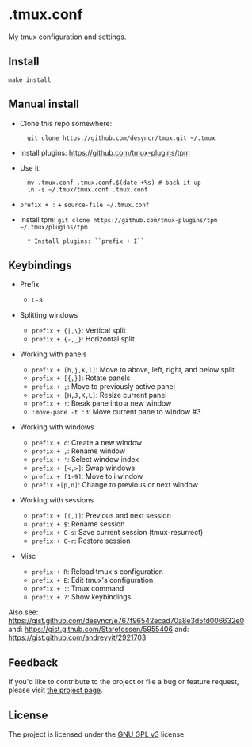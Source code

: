 .tmux.conf
==========

My tmux configuration and settings.

Install
-------

```
make install

```

Manual install
--------------

* Clone this repo somewhere:

        git clone https://github.com/desyncr/tmux.git ~/.tmux

* Install plugins: https://github.com/tmux-plugins/tpm

* Use it:

        mv .tmux.conf .tmux.conf.$(date +%s) # back it up
        ln -s ~/.tmux/tmux.conf .tmux.conf

* ``prefix + :`` + ``source-file ~/.tmux.conf``

* Install tpm: ``git clone https://github.com/tmux-plugins/tpm ~/.tmux/plugins/tpm``

        * Install plugins: ``prefix + I``

Keybindings
----------

* Prefix

    * `C-a`

* Splitting windows

    * `prefix + {|,\}`: Vertical split
    * `prefix + {-,_}`: Horizontal split

* Working with panels

    * `prefix + [h,j,k,l]`: Move to above, left, right, and below split
    * `prefix + [{,}]`: Rotate panels
    * `prefix + ;`: Move to previously active panel
    * `prefix + [H,J,K,L]`: Resize current panel
    * `prefix + !`: Break pane into a new window
    * `:move-pane -t :3`: Move current pane to window #3

* Working with windows

    * `prefix + c`: Create a new window
    * `prefix + ,`: Rename window
    * `prefix + '`: Select window index
    * `prefix + [<,>]`: Swap windows
    * `prefix + [1-9]`: Move to i window
    * `prefix +[p,n]`: Change to previous or next window

* Working with sessions

    * `prefix + [(,)]`: Previous and next session
    * `prefix + $`: Rename session
    * `prefix + C-s`: Save current session (tmux-resurrect)
    * `prefix + C-r`: Restore session

* Misc

    * `prefix + R`: Reload tmux's configuration
    * `prefix + E`: Edit tmux's configuration
    * `prefix + :`: Tmux command
    * `prefix + ?`: Show keybindings


Also see: https://gist.github.com/desyncr/e767f96542ecad70a8e3d5fd006632e0
and: https://gist.github.com/Starefossen/5955406
and: https://gist.github.com/andreyvit/2921703

## Feedback

If you'd like to contribute to the project or file a bug or feature request, please visit [the project page][1].

## License

The project is licensed under the [GNU GPL v3][2] license.

  [1]: https://github.com/desyncr/tmux/
  [2]: http://www.gnu.org/licenses/gpl.html

